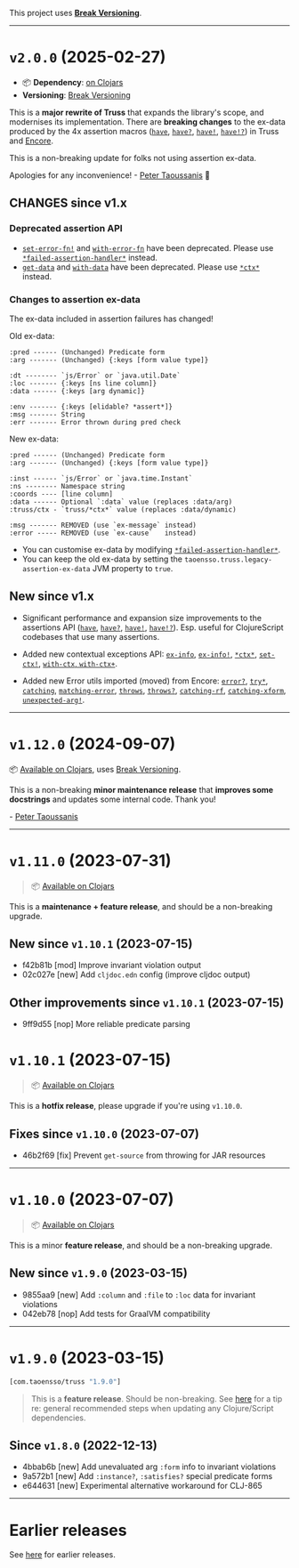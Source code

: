 This project uses [**Break Versioning**](https://www.taoensso.com/break-versioning).

---

# `v2.0.0` (2025-02-27)

- 📦 **Dependency**: [on Clojars](https://clojars.org/com.taoensso/truss/versions/2.0.0)
- **Versioning**: [Break Versioning](https://www.taoensso.com/break-versioning)

This is a **major rewrite of Truss** that expands the library's scope, and modernises its implementation. There are **breaking changes** to the ex-data produced by the 4x assertion macros ([`have`](https://cljdoc.org/d/com.taoensso/truss/CURRENT/api/taoensso.truss#have), [`have?`](https://cljdoc.org/d/com.taoensso/truss/CURRENT/api/taoensso.truss#have?), [`have!`](https://cljdoc.org/d/com.taoensso/truss/CURRENT/api/taoensso.truss#have!), [`have!?`](https://cljdoc.org/d/com.taoensso/truss/CURRENT/api/taoensso.truss#have!?)) in Truss and [Encore](https://www.taoensso.com/encore).

This is a non-breaking update for folks not using assertion ex-data.

Apologies for any inconvenience! - [Peter Taoussanis](https://www.taoensso.com) 🙏

## CHANGES since v1.x

### Deprecated assertion API

- [`set-error-fn!`](https://cljdoc.org/d/com.taoensso/truss/CURRENT/api/taoensso.truss#set-error-fn!) and [`with-error-fn`](https://cljdoc.org/d/com.taoensso/truss/CURRENT/api/taoensso.truss#with-error-fn) have been deprecated. Please use [`*failed-assertion-handler*`](https://cljdoc.org/d/com.taoensso/truss/CURRENT/api/taoensso.truss#*failed-assertion-handler*) instead.
- [`get-data`](https://cljdoc.org/d/com.taoensso/truss/CURRENT/api/taoensso.truss#get-data) and [`with-data`](https://cljdoc.org/d/com.taoensso/truss/CURRENT/api/taoensso.truss#with-data) have been deprecated. Please use [`*ctx*`](https://cljdoc.org/d/com.taoensso/truss/CURRENT/api/taoensso.truss#*ctx*) instead.

### Changes to assertion ex-data

The ex-data included in assertion failures has changed!

Old ex-data:
```
:pred ------ (Unchanged) Predicate form
:arg ------- (Unchanged) {:keys [form value type]}

:dt -------- `js/Error` or `java.util.Date`
:loc ------- {:keys [ns line column]}
:data ------ {:keys [arg dynamic]}

:env ------- {:keys [elidable? *assert*]}
:msg ------- String
:err ------- Error thrown during pred check
```

New ex-data:
```
:pred ------ (Unchanged) Predicate form
:arg ------- (Unchanged) {:keys [form value type]}

:inst ------ `js/Error` or `java.time.Instant`
:ns -------- Namespace string
:coords ---- [line column]
:data ------ Optional `:data` value (replaces :data/arg)
:truss/ctx - `truss/*ctx*` value (replaces :data/dynamic)

:msg ------- REMOVED (use `ex-message` instead)
:error ----- REMOVED (use `ex-cause`   instead)
```

- You can customise ex-data by modifying [`*failed-assertion-handler*`](https://cljdoc.org/d/com.taoensso/truss/CURRENT/api/taoensso.truss#*failed-assertion-handler*).
- You can keep the old ex-data by setting the `taoensso.truss.legacy-assertion-ex-data` JVM property to `true`.

## New since v1.x

- Significant performance and expansion size improvements to the assertions API ([`have`](https://cljdoc.org/d/com.taoensso/truss/CURRENT/api/taoensso.truss#have), [`have?`](https://cljdoc.org/d/com.taoensso/truss/CURRENT/api/taoensso.truss#have?), [`have!`](https://cljdoc.org/d/com.taoensso/truss/CURRENT/api/taoensso.truss#have!), [`have!?`](https://cljdoc.org/d/com.taoensso/truss/CURRENT/api/taoensso.truss#have!?)). Esp. useful for ClojureScript codebases that use many assertions.
  
- Added new contextual exceptions API: [`ex-info`](https://cljdoc.org/d/com.taoensso/truss/CURRENT/api/taoensso.truss#ex-info), [`ex-info!`](https://cljdoc.org/d/com.taoensso/truss/CURRENT/api/taoensso.truss#ex-info!), [`*ctx*`](https://cljdoc.org/d/com.taoensso/truss/CURRENT/api/taoensso.truss#*ctx*), [`set-ctx!`](https://cljdoc.org/d/com.taoensso/truss/CURRENT/api/taoensso.truss#set-ctx!), [`with-ctx`, `with-ctx+`](https://cljdoc.org/d/com.taoensso/truss/CURRENT/api/taoensso.truss#with-ctx+).
  
- Added new Error utils imported (moved) from Encore: [`error?`](https://cljdoc.org/d/com.taoensso/truss/CURRENT/api/taoensso.truss#error?), [`try*`](https://cljdoc.org/d/com.taoensso/truss/CURRENT/api/taoensso.truss#try*), [`catching`](https://cljdoc.org/d/com.taoensso/truss/CURRENT/api/taoensso.truss#catching), [`matching-error`](https://cljdoc.org/d/com.taoensso/truss/CURRENT/api/taoensso.truss#matching-error), [`throws`](https://cljdoc.org/d/com.taoensso/truss/CURRENT/api/taoensso.truss#throws), [`throws?`](https://cljdoc.org/d/com.taoensso/truss/CURRENT/api/taoensso.truss#throws?), [`catching-rf`](https://cljdoc.org/d/com.taoensso/truss/CURRENT/api/taoensso.truss#catching-rf), [`catching-xform`](https://cljdoc.org/d/com.taoensso/truss/CURRENT/api/taoensso.truss#catching-xform), [`unexpected-arg!`](https://cljdoc.org/d/com.taoensso/truss/CURRENT/api/taoensso.truss#unexpected-arg!).

---

# `v1.12.0` (2024-09-07)

📦 [Available on Clojars](https://clojars.org/com.taoensso/truss/versions/1.12.0), uses [Break Versioning](https://www.taoensso.com/break-versioning).

This is a non-breaking **minor maintenance release** that **improves some docstrings** and updates some internal code. Thank you!

\- [Peter Taoussanis](https://www.taoensso.com)


---

# `v1.11.0` (2023-07-31)

> 📦 [Available on Clojars](https://clojars.org/com.taoensso/truss/versions/1.11.0)

This is a **maintenance + feature release**, and should be a non-breaking upgrade.

## New since `v1.10.1` (2023-07-15)

* f42b81b [mod] Improve invariant violation output
* 02c027e [new] Add `cljdoc.edn` config (improve cljdoc output)

## Other improvements since `v1.10.1` (2023-07-15)

* 9ff9d55 [nop] More reliable predicate parsing


# `v1.10.1` (2023-07-15)

> 📦 [Available on Clojars](https://clojars.org/com.taoensso/truss/versions/1.10.1)

This is a **hotfix release**, please upgrade if you're using `v1.10.0`.

## Fixes since `v1.10.0` (2023-07-07)

* 46b2f69 [fix] Prevent `get-source` from throwing for JAR resources

---

# `v1.10.0` (2023-07-07)

> 📦 [Available on Clojars](https://clojars.org/com.taoensso/truss/versions/1.10.0)

This is a minor **feature release**, and should be a non-breaking upgrade.

## New since `v1.9.0` (2023-03-15)

* 9855aa9 [new] Add `:column` and `:file` to `:loc` data for invariant violations
* 042eb78 [nop] Add tests for GraalVM compatibility

---

# `v1.9.0` (2023-03-15)

```clojure
[com.taoensso/truss "1.9.0"]
```

> This is a **feature release**. Should be non-breaking.
> See [here](https://github.com/taoensso/encore#recommended-steps-after-any-significant-dependency-update) for a tip re: general recommended steps when updating any Clojure/Script dependencies.

## Since `v1.8.0` (2022-12-13)

- 4bbab6b [new] Add unevaluated arg `:form` info to invariant violations
- 9a572b1 [new] Add `:instance?`, `:satisfies?` special predicate forms
- e644631 [new] Experimental alternative workaround for CLJ-865

---

# Earlier releases

See [here](https://github.com/taoensso/TODO/releases) for earlier releases.